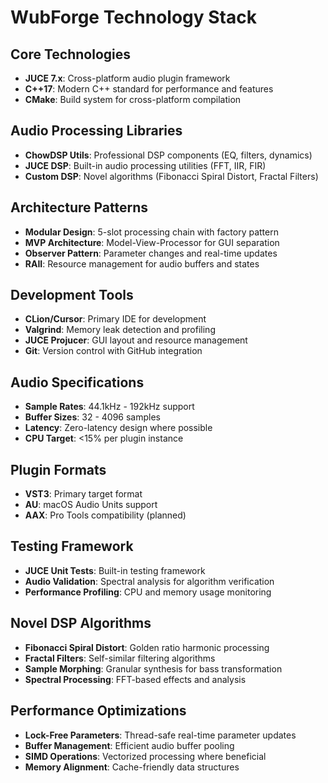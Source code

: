 # WubForge Technology Stack

## Core Technologies
- **JUCE 7.x**: Cross-platform audio plugin framework
- **C++17**: Modern C++ standard for performance and features
- **CMake**: Build system for cross-platform compilation

## Audio Processing Libraries
- **ChowDSP Utils**: Professional DSP components (EQ, filters, dynamics)
- **JUCE DSP**: Built-in audio processing utilities (FFT, IIR, FIR)
- **Custom DSP**: Novel algorithms (Fibonacci Spiral Distort, Fractal Filters)

## Architecture Patterns
- **Modular Design**: 5-slot processing chain with factory pattern
- **MVP Architecture**: Model-View-Processor for GUI separation
- **Observer Pattern**: Parameter changes and real-time updates
- **RAII**: Resource management for audio buffers and states

## Development Tools
- **CLion/Cursor**: Primary IDE for development
- **Valgrind**: Memory leak detection and profiling
- **JUCE Projucer**: GUI layout and resource management
- **Git**: Version control with GitHub integration

## Audio Specifications
- **Sample Rates**: 44.1kHz - 192kHz support
- **Buffer Sizes**: 32 - 4096 samples
- **Latency**: Zero-latency design where possible
- **CPU Target**: <15% per plugin instance

## Plugin Formats
- **VST3**: Primary target format
- **AU**: macOS Audio Units support
- **AAX**: Pro Tools compatibility (planned)

## Testing Framework
- **JUCE Unit Tests**: Built-in testing framework
- **Audio Validation**: Spectral analysis for algorithm verification
- **Performance Profiling**: CPU and memory usage monitoring

## Novel DSP Algorithms
- **Fibonacci Spiral Distort**: Golden ratio harmonic processing
- **Fractal Filters**: Self-similar filtering algorithms
- **Sample Morphing**: Granular synthesis for bass transformation
- **Spectral Processing**: FFT-based effects and analysis

## Performance Optimizations
- **Lock-Free Parameters**: Thread-safe real-time parameter updates
- **Buffer Management**: Efficient audio buffer pooling
- **SIMD Operations**: Vectorized processing where beneficial
- **Memory Alignment**: Cache-friendly data structures
